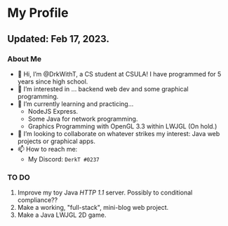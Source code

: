 # My Profile
## Updated: Feb 17, 2023.

### About Me
- 👋 Hi, I’m @DrkWithT, a CS student at CSULA! I have programmed for 5 years since high school.
- 👀 I’m interested in ... backend web dev and some graphical programming.
- 🌱 I’m currently learning and practicing...
  - NodeJS Express.
  - Some Java for network programming.
  - Graphics Programming with OpenGL 3.3 within LWJGL (On hold.)
- 💞️ I’m looking to collaborate on whatever strikes my interest: Java web projects or graphical apps.
- 📫 How to reach me:
  - My Discord: `DerkT #0237`

### TO DO
 1. Improve my toy Java _HTTP 1.1_ server. Possibly to conditional compliance??
 2. Make a working, "full-stack", mini-blog web project.
 3. Make a Java LWJGL 2D game.

<!---
DrkWithT/DrkWithT is a ✨ special ✨ repository because its `README.md` (this file) appears on your GitHub profile.
You can click the Preview link to take a look at your changes.
--->

